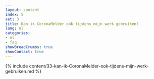 ```yaml
---
layout: content
index: 5
set: 3
title: Kan ik CoronaMelder ook tijdens mijn werk gebruiken?
lang: nl
categories:
- nl
- faq
showBreadCrumbs: true
showContact: true
---
```

{% include content/33-kan-ik-CoronaMelder-ook-tijdens-mijn-werk-gebruiken.md %}

